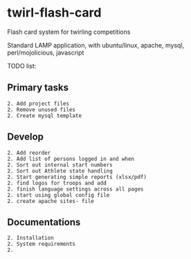 # twirl-flash-card
Flash card system for twirling competitions

Standard LAMP application, with ubuntu/linux, apache, mysql, perl/mojolicious, javascript

TODO list:
   
   ## Primary tasks
    2. Add project files
    2. Remove unused files
    2. Create mysql template
    
    
    
   ## Develop
    2. Add reorder 
    2. Add list of persons logged in and when
    2. Sort out internal start numbers
    2. Sort out Athlete state handling
    2. Start generating simple reports (xlsx/pdf)
    2. find logos for troops and add
    2. finish language settings across all pages
    2. start using global config file
    2. create apache sites- file

   ##  Documentations
    2. Installation
    2. System requirements
    2.
        
    

